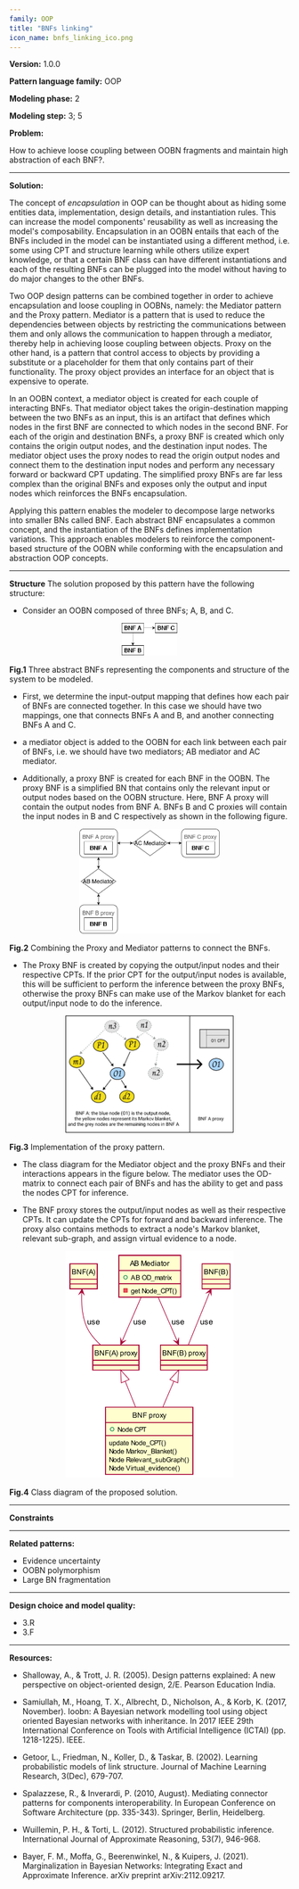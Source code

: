 ```yaml
---
family: OOP
title: "BNFs linking"
icon_name: bnfs_linking_ico.png
---
```


**Version:** 1.0.0

**Pattern language family:** OOP

**Modeling phase:** 2

**Modeling step:** 3; 5

**Problem:**

How to achieve loose coupling between OOBN fragments and maintain high abstraction of each BNF?.

***

**Solution:**

The concept of *encapsulation* in OOP can be thought about as hiding
some entities data, implementation, design details, and instantiation
rules. This can increase the model components' reusability as well as
increasing the model's composability. Encapsulation in an OOBN entails
that each of the BNFs included in the model can be instantiated using a
different method, i.e. some using CPT and structure learning while
others utilize expert knowledge, or that a certain BNF class can have
different instantiations and each of the resulting BNFs can be plugged
into the model without having to do major changes to the other BNFs.

Two OOP design patterns can be combined together in order to achieve
encapsulation and loose coupling in OOBNs, namely: the Mediator pattern
and the Proxy pattern. Mediator is a pattern that is used to reduce the
dependencies between objects by restricting the communications between
them and only allows the communication to happen through a mediator,
thereby help in achieving loose coupling between objects. Proxy on the
other hand, is a pattern that control access to objects by providing a
substitute or a placeholder for them that only contains part of their
functionality. The proxy object provides an interface for an object that
is expensive to operate.

In an OOBN context, a mediator object is created for each couple of
interacting BNFs. That mediator object takes the origin-destination
mapping between the two BNFs as an input, this is an artifact that
defines which nodes in the first BNF are connected to which nodes in the
second BNF. For each of the origin and destination BNFs, a proxy BNF is
created which only contains the origin output nodes, and the destination
input nodes. The mediator object uses the proxy nodes to read the origin
output nodes and connect them to the destination input nodes and perform
any necessary forward or backward CPT updating. The simplified proxy
BNFs are far less complex than the original BNFs and exposes only the
output and input nodes which reinforces the BNFs encapsulation.

Applying this pattern enables the modeler to decompose large networks
into smaller BNs called BNF. Each abstract BNF encapsulates a common
concept, and the instantiation of the BNFs defines implementation
variations. This approach enables modelers to reinforce the
component-based structure of the OOBN while conforming with the
encapsulation and abstraction OOP concepts.

***

**Structure**
The solution proposed by this pattern have the following structure:

- Consider an OOBN composed of three BNFs; A, B, and C.

<p align= "center">
<img src="./images/3bnfs.png" style="width:20%">
</p>
<b>Fig.1</b> Three abstract BNFs representing the components and structure of the system to be modeled.

- First, we determine the input-output mapping that defines how each
    pair of BNFs are connected together. In this case we should have two
    mappings, one that connects BNFs A and B, and another connecting
    BNFs A and C.

- a mediator object is added to the OOBN for each link between each
    pair of BNFs, i.e. we should have two mediators; AB mediator and AC
    mediator.

- Additionally, a proxy BNF is created for each BNF in the OOBN. The
    proxy BNF is a simplified BN that contains only the relevant input
    or output nodes based on the OOBN structure. Here, BNF A proxy will
    contain the output nodes from BNF A. BNFs B and C proxies will
    contain the input nodes in B and C respectively as shown in the
    following figure.

<p align= "center">
<img src="./images/med_proxy.png" style="width:50%">
</p>
<b>Fig.2</b> Combining the Proxy and Mediator patterns to connect the BNFs.

- The Proxy BNF is created by copying the output/input nodes and their
    respective CPTs. If the prior CPT for the output/input nodes is
    available, this will be sufficient to perform the inference between
    the proxy BNFs, otherwise the proxy BNFs can make use of the Markov
    blanket for each output/input node to do the inference.

<p align= "center">
<img src="./images/proxyO1.png" style="width:60%">
</p>
<b>Fig.3</b> Implementation of the proxy pattern.

- The class diagram for the Mediator object and the proxy BNFs and
    their interactions appears in the figure below. The mediator uses
    the OD-matrix to connect each pair of BNFs and has the ability to
    get and pass the nodes CPT for inference.

- The BNF proxy stores the output/input nodes as well as their
    respective CPTs. It can update the CPTs for forward and backward
    inference. The proxy also contains methods to extract a node's
    Markov blanket, relevant sub-graph, and assign virtual evidence to a
    node.

<p align= "center">
<img src="./images/m_proxy.png" style="width:60%">
</p>
<b>Fig.4</b> Class diagram of the proposed solution.

***

**Constraints**

***

**Related patterns:**

- Evidence uncertainty
- OOBN polymorphism
- Large BN fragmentation

***

**Design choice and model quality:**

- 3.R
- 3.F

***

**Resources:**

- Shalloway, A., & Trott, J. R. (2005). Design patterns explained: A new perspective on object-oriented design, 2/E. Pearson Education India.

- Samiullah, M., Hoang, T. X., Albrecht, D., Nicholson, A., & Korb, K. (2017, November). Ioobn: A Bayesian network modelling tool using object oriented Bayesian networks with inheritance. In 2017 IEEE 29th International Conference on Tools with Artificial Intelligence (ICTAI) (pp. 1218-1225). IEEE.

- Getoor, L., Friedman, N., Koller, D., & Taskar, B. (2002). Learning probabilistic models of link structure. Journal of Machine Learning Research, 3(Dec), 679-707.

- Spalazzese, R., & Inverardi, P. (2010, August). Mediating connector patterns for components interoperability. In European Conference on Software Architecture (pp. 335-343). Springer, Berlin, Heidelberg.

- Wuillemin, P. H., & Torti, L. (2012). Structured probabilistic inference. International Journal of Approximate Reasoning, 53(7), 946-968.

- Bayer, F. M., Moffa, G., Beerenwinkel, N., & Kuipers, J. (2021). Marginalization in Bayesian Networks: Integrating Exact and Approximate Inference. arXiv preprint arXiv:2112.09217.
